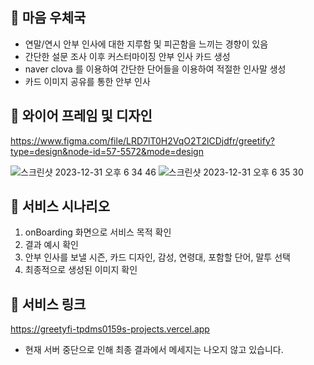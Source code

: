 ## 💌 마음 우체국
* 연말/연시 안부 인사에 대한 지루함 및 피곤함을 느끼는 경향이 있음
* 간단한 설문 조사 이후 커스터마이징 안부 인사 카드 생성
* naver clova 를 이용하여 간단한 단어들을 이용하여 적절한 인사말 생성
* 카드 이미지 공유를 통한 안부 인사

## 💌 와이어 프레임 및 디자인
https://www.figma.com/file/LRD7lT0H2VqO2T2lCDjdfr/greetify?type=design&node-id=57-5572&mode=design

![스크린샷 2023-12-31 오후 6 34 46](https://github.com/tpdms0159/greetyfi/assets/82717343/87cec5d0-1d44-4401-ad47-3fb01294c2c2)
![스크린샷 2023-12-31 오후 6 35 30](https://github.com/tpdms0159/greetyfi/assets/82717343/0570c315-4bee-4ea2-99e9-bde2c92d40b8)

## 💌 서비스 시나리오
1. onBoarding 화면으로 서비스 목적 확인
2. 결과 예시 확인
3. 안부 인사를 보낼 시즌, 카드 디자인, 감성, 연령대, 포함할 단어, 말투 선택
4. 최종적으로 생성된 이미지 확인

## 💌 서비스 링크
https://greetyfi-tpdms0159s-projects.vercel.app
* 현재 서버 중단으로 인해 최종 결과에서 메세지는 나오지 않고 있습니다.

   
